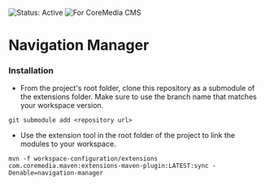 ![Status: Active](https://documentation.coremedia.com/badges/badge_status_active.png "Status: Active")
![For CoreMedia CMS](https://documentation.coremedia.com/badges/badge_coremedia_cms.png "For CoreMedia CMS")

# Navigation Manager

### Installation

- From the project's root folder, clone this repository as a submodule of the extensions folder. Make sure to use the branch name that matches your workspace version. 
```
git submodule add <repository url>
```

- Use the extension tool in the root folder of the project to link the modules to your workspace.
 ```
mvn -f workspace-configuration/extensions com.coremedia.maven:extensions-maven-plugin:LATEST:sync -Denable=navigation-manager
```
